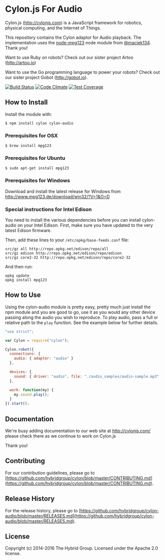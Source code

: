# Cylon.js For Audio

Cylon.js (http://cylonjs.com) is a JavaScript framework for robotics, physical computing, and the Internet of Things.

This repository contains the Cylon adaptor for Audio playback. The implementation uses the [node-mpg123](https://github.com/maciek134/node-mpg123) node module from [@maciek134](https://github.com/maciek134/). Thank you!

Want to use Ruby on robots? Check out our sister project Artoo (http://artoo.io)

Want to use the Go programming language to power your robots? Check out our sister project Gobot (http://gobot.io).

[![Build Status](https://secure.travis-ci.org/hybridgroup/cylon-audio.png?branch=master)](http://travis-ci.org/hybridgroup/cylon-audio) [![Code Climate](https://codeclimate.com/github/hybridgroup/cylon-audio/badges/gpa.svg)](https://codeclimate.com/github/hybridgroup/cylon-audio) [![Test Coverage](https://codeclimate.com/github/hybridgroup/cylon-audio/badges/coverage.svg)](https://codeclimate.com/github/hybridgroup/cylon-audio)

## How to Install

Install the module with:

    $ npm install cylon cylon-audio

### Prerequisites for OSX

    $ brew install mpg123    

### Prerequisites for Ubuntu

    $ sudo apt-get install mpg123

### Prerequisites for Windows

Download and install the latest release for Windows from http://www.mpg123.de/download/win32/?V=1&O=D

### Special instructions for Intel Edison

You need to install the various dependencies before you can install cylon-audio on your Intel Edison. First, make sure you have updated to the very latest Edison firmware.

Then, add these lines to your `/etc/opkg/base-feeds.conf` file:

```
src/gz all http://repo.opkg.net/edison/repo/all
src/gz edison http://repo.opkg.net/edison/repo/edison
src/gz core2-32 http://repo.opkg.net/edison/repo/core2-32
```

And then run:

```
opkg update
opkg install mpg123
```

## How to Use

Using the cylon-audio module is pretty easy, pretty much just install the npm module and you are good to go, use it as you would any other device passing along the audio you wish to reproduce. To play audio, pass a full or relative path to the `play` function.  See the example below for further details.

```javascript
"use strict";

var Cylon = require("cylon");

Cylon.robot({
  connections: {
    audio: { adaptor: "audio" }
  },

  devices: {
    sound: { driver: "audio", file: "./audio_samples/audio-sample.mp3" }
  },

  work: function(my) {
    my.sound.play();
  }
}).start();
```

## Documentation

We're busy adding documentation to our web site at http://cylonjs.com/ please check there as we continue to work on Cylon.js

Thank you!

## Contributing

For our contribution guidelines, please go to [https://github.com/hybridgroup/cylon/blob/master/CONTRIBUTING.md](https://github.com/hybridgroup/cylon/blob/master/CONTRIBUTING.md).

## Release History

For the release history, please go to [https://github.com/hybridgroup/cylon-audio/blob/master/RELEASES.md](https://github.com/hybridgroup/cylon-audio/blob/master/RELEASES.md).

## License

Copyright (c) 2014-2016 The Hybrid Group. Licensed under the Apache 2.0 license.
